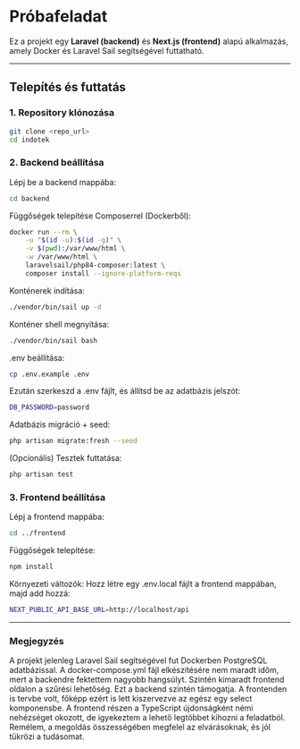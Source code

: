 # Próbafeladat

Ez a projekt egy **Laravel (backend)** és **Next.js (frontend)** alapú alkalmazás, amely Docker és Laravel Sail segítségével futtatható.

---

## Telepítés és futtatás

### 1. Repository klónozása

```bash
git clone <repo_url>
cd indotek
```

### 2. Backend beállítása

Lépj be a backend mappába:

```bash
cd backend
```

Függőségek telepítése Composerrel (Dockerből):

```bash
docker run --rm \
    -u "$(id -u):$(id -g)" \
    -v $(pwd):/var/www/html \
    -w /var/www/html \
    laravelsail/php84-composer:latest \
    composer install --ignore-platform-reqs
```

Konténerek indítása:

```bash
./vendor/bin/sail up -d
```

Konténer shell megnyitása:

```bash
./vendor/bin/sail bash
```

.env beállítása:

```bash
cp .env.example .env
```

Ezután szerkeszd a .env fájlt, és állítsd be az adatbázis jelszót:

```bash
DB_PASSWORD=password
```

Adatbázis migráció + seed:

```bash
php artisan migrate:fresh --seed
```

(Opcionális) Tesztek futtatása:

```bash
php artisan test
```

### 3. Frontend beállítása

Lépj a frontend mappába:

```bash
cd ../frontend
```

Függőségek telepítése:

```bash
npm install
```

Környezeti változók:
Hozz létre egy .env.local fájlt a frontend mappában, majd add hozzá:

```bash
NEXT_PUBLIC_API_BASE_URL=http://localhost/api
```

---

### Megjegyzés

A projekt jelenleg Laravel Sail segítségével fut Dockerben PostgreSQL adatbázissal.
A docker-compose.yml fájl elkészítésére nem maradt időm, mert a backendre fektettem nagyobb hangsúlyt. Szintén kimaradt frontend oldalon a szűrési lehetőség. Ezt a backend szintén támogatja. A frontenden is tervbe volt, főképp ezért is lett kiszervezve az egész egy select komponensbe.
A frontend részen a TypeScript újdonságként némi nehézséget okozott, de igyekeztem a lehető legtöbbet kihozni a feladatból.
Remélem, a megoldás összességében megfelel az elvárásoknak, és jól tükrözi a tudásomat.
